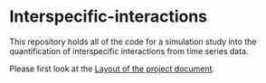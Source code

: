 # Interspecific-interactions

This repository holds all of the code for a simulation study into the quantification of interspecific interactions from time series data.

Please first look at the [Layout of the project document]().

